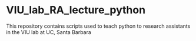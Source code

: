 # VIU_lab_RA_lecture_python
This repository contains scripts used to teach python to research assistants in the VIU lab at UC, Santa Barbara
